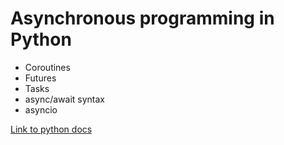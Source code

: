 #	Asynchronous programming in Python

- Coroutines
- Futures
- Tasks
- async/await syntax
- asyncio

[Link to python docs](https://docs.python.org/3/library/asyncio-task.html#coroutine)
